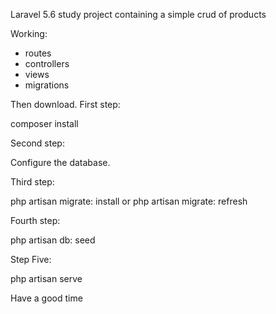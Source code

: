 
Laravel 5.6 study project containing a simple crud of products

Working:

- routes
- controllers
- views
- migrations

Then download.
First step:

composer install

Second step:

Configure the database.

Third step:

php artisan migrate: install
or
php artisan migrate: refresh

Fourth step:

php artisan db: seed

Step Five:

php artisan serve

Have a good time